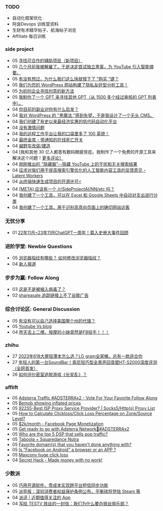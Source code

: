 ### TODO
-  自动化框架优化
-  阿良Devops 训练营资料
-  生财有术精华帖子、航海帖子浏览
-  Affiliate 每日训练

### side project
<!-- sideproject:START -->
-  05 [寻找可合作的辅助项目（新项目）](https://www.reddit.com/r/SideProject/comments/18b1igh/looking_for_a_side_project_to_work_with_new/)
-  05 [几个月前我被解雇了，于是决定尝试独立黑客，为 YouTube 引入智能摘要。](https://www.reddit.com/r/SideProject/comments/18b34o3/i_got_layed_off_a_few_months_ago_and_decided_to/)
-  05 [有没有想过，为什么我们这么快就按下了 &quot;购买 &quot;键？](https://www.reddit.com/r/SideProject/comments/18av4hq/ever_stopped_to_wonder_why_were_so_quick_to_hit/)
-  05 [我们为您的 WordPress 网站构建了隐私友好型分析工具！](https://www.reddit.com/r/SideProject/comments/18asqwp/we_built_a_privacyfriendly_analytics_for_your/)
-  05 [为初创企业寻找创意的新方法](https://www.reddit.com/r/SideProject/comments/18axfdk/a_new_way_to_find_ideas_for_startups/)
-  05 [我制作了一个 GPT 来寻找其他 GPT（从 1500 多个经过审核的 GPT 列表中）。](https://findmeagpt.com/)
-  04 [你目前的副业对你有什么启发？](https://www.reddit.com/r/SideProject/comments/18avykv/whats_your_current_side_project_teaching_you/)
-  04 [我对 WordPress 的 &quot;黑魔法 &quot;感到失望，于是我设计了一个无头 CMS。](https://old.reddit.com/r/SideProject/comments/18avqln/frustrated_with_wordpresss_black_magic_i_crafted/)
-  04 [我们创建了有史以来最经济实惠的低代码自动化平台](https://www.reddit.com/r/SideProject/comments/18aur1j/we_created_the_most_affordable_lowcode_automation/)
-  04 [没有激情问题](https://www.reddit.com/r/SideProject/comments/18aukli/no_passion_problem/)
-  04 [我的远程工作平台让我的口袋里多了 100 英镑！](https://www.reddit.com/r/SideProject/comments/18au5e2/my_remote_work_platform_just_put_100_in_my_pocket/)
-  04 [最终金库 - 带通知的在线死亡开关](https://www.reddit.com/r/SideProject/comments/18atzgk/final_vault_online_deadman_switch_with/)
-  04 [越野车改装/建造](https://old.reddit.com/r/SideProject/comments/18alm1c/atv_conversionbuild/)
-  04 [我和其他 30 亿人都患有数码眼疲劳症。我制作了一个免费的开源工具来解决这个问题！[更多评论］](https://old.reddit.com/r/SideProject/comments/18asjp6/i_and_3_billion_others_suffer_from_digital_eye/)
-  04 [刚刚推出的 &quot;隐藏器&quot;--隐藏 YouTube 上的干扰和无关搜索结果](https://old.reddit.com/r/SideProject/comments/18aqyi9/just_launched_hider_hide_distractions_on_youtube/)
-  04 [征求对我们用于提高搜索引擎优化的人工智能内容工具的反馈意见 - Latent Workers](https://www.reddit.com/r/SideProject/comments/18angsr/seeking_feedback_on_our_ai_content_tool_for_seo/)
-  04 [从终端快速生成项目的开源许可⚡](https://www.reddit.com/r/SideProject/comments/18ao7tl/generate_open_source_license_for_your_projects/)
-  04 [[META] 应该有一个 /r/SideProjectAI/NN/etc 吗？](https://www.reddit.com/r/SideProject/comments/18apvis/meta_should_there_be_a_rsideprojectainnetc/)
-  04 [我创建了一个工具，可以在 Excel 和 Google Sheets 中自动对支出进行分类](https://www.reddit.com/r/SideProject/comments/18aozwt/i_built_a_tool_to_automatically_categorize/)
-  04 [我创建了一个工具，用于识别高意向页面上的确切网站访客](https://www.reddit.com/r/SideProject/comments/18ao0hr/i_built_a_tool_for_identifying_exact_website/)<!-- sideproject:END -->


### 无忧分享
<!-- ruyo:START -->
-  01 [22年11月~23年11月ChatGPT一周年！载入史册大事件回顾](https://51.ruyo.net/18557.html)<!-- ruyo:END -->

### 进阶学堂: Newbie Questions
<!-- advertcn1:START -->
-  05 [浏览器指纹有哪些？ 如何修改浏览器指纹？](https://www.advertcn.com/thread-113183-1-1.html)
-  04 [新人报道](https://www.advertcn.com/thread-113180-1-1.html)<!-- advertcn1:END -->

### 步步为赢: Follow Along
<!-- advertcn2:START -->
-  03 [这是不是被植入病毒了？](https://www.advertcn.com/forum.php?mod=viewthread&tid=113169)
-  02 [shareasale 追踪链接上不了谷歌广告](https://www.advertcn.com/forum.php?mod=viewthread&tid=113167)<!-- advertcn2:END -->

### 综合讨论区: General Discussion
<!-- advertcn3:START -->
-  05 [有没有可以自己选择美国哪个州的代理？](https://www.advertcn.com/thread-113187-1-1.html)
-  05 [Youtube Vs blog](https://www.advertcn.com/thread-113186-1-1.html)
-  04 [昨天去上二楼，按摩的小妹竟然是FB投手！！！](https://www.advertcn.com/thread-113179-1-1.html)<!-- advertcn3:END -->


### zhihu
<!-- zhihu:START -->
-  27 [2023年618大屏轻薄本怎么选？LG gram全家桶，总有一款适合你](http://zhuanlan.zhihu.com/p/632641888?utm_campaign=rss&utm_medium=rss&utm_source=rss&utm_content=title)
-  27 [年轻人的第一台SoundBar！索尼轻巧型全景声回音壁HT-S2000深度评测（全网首发）](http://zhuanlan.zhihu.com/p/630990296?utm_campaign=rss&utm_medium=rss&utm_source=rss&utm_content=title)
-  26 [如何评价密室逃脱游戏《长安乱》？](http://www.zhihu.com/question/563950552/answer/3045961312?utm_campaign=rss&utm_medium=rss&utm_source=rss&utm_content=title)<!-- zhihu:END -->

### afflift
<!-- afflift:START -->
-  05 [Adsterra Traffic #ADSTERRAx2 - Vote For Your Favorite Follow Along](https://afflift.com/f/threads/adsterra-traffic-adsterrax2-vote-for-your-favorite-follow-along.12189/)
-  05 [Bemob showing inflated prices](https://afflift.com/f/threads/bemob-showing-inflated-prices.12192/)
-  05 [922S5-Best ISP Proxy Service Provider? | Socks5/Http&lpar;s&rpar; Proxy List](https://afflift.com/f/threads/922s5-best-isp-proxy-service-provider-socks5-http-s-proxy-list.12117/)
-  05 [How to Calculate Clickloss/Click Loss Percentage on Zone/Source Level?](https://afflift.com/f/threads/how-to-calculate-clickloss-click-loss-percentage-on-zone-source-level.6449/)
-  05 [$2k/month - Facebook Page Monetization](https://afflift.com/f/threads/2k-month-facebook-page-monetization.10637/)
-  05 [Get ready to go with Adsterra Network🚩#ADSTERRAx2](https://afflift.com/f/threads/get-ready-to-go-with-adsterra-network%F0%9F%9A%A9-adsterrax2.11949/)
-  05 [Who are the top 5 DSP that sells pop traffic?](https://afflift.com/f/threads/who-are-the-top-5-dsp-that-sells-pop-traffic.12191/)
-  05 [Taboola + Squaredance Nutra](https://afflift.com/f/threads/taboola-squaredance-nutra.11822/)
-  05 [Favorite domain&lpar;s&rpar; that you haven&#39;t done anything with?](https://afflift.com/f/threads/favorite-domain-s-that-you-havent-done-anything-with.12187/)
-  05 [Is &quot;Facebook on Android&quot; a browser or an APP ?](https://afflift.com/f/threads/is-facebook-on-android-a-browser-or-an-app.12176/)
-  05 [Maxconv huge click loss](https://afflift.com/f/threads/maxconv-huge-click-loss.12171/)
-  04 [Secret Hack - Made money with no work!](https://afflift.com/f/threads/secret-hack-made-money-with-no-work.11926/)<!-- afflift:END -->

### 少数派
<!-- sspai:START -->
-  05 [巧用开源软件，零成本实现跨平台短信同步功能](https://sspai.com/post/84621)
-  05 [派早报：深圳消费者权益保护条例公布，平衡球将登陆 Steam 等](https://sspai.com/post/84851)
-  04 [派评 | 近期值得关注的 App](https://sspai.com/post/84841)
-  04 [写给 TESTV 铁丝的一封信：我们为什么要办铁丝俱乐部？](https://sspai.com/post/84823)<!-- sspai:END -->

